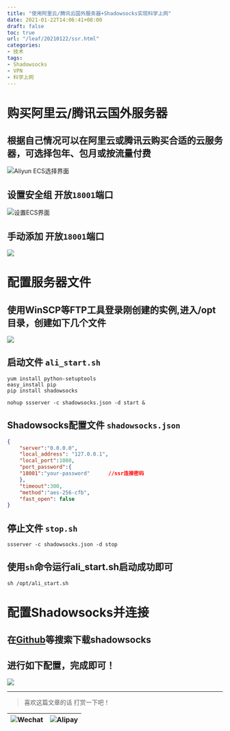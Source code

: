 ```yaml
---
title: "使用阿里云/腾讯云国外服务器+Shadowsocks实现科学上网"
date: 2021-01-22T14:06:41+08:00
draft: false
toc: true
url: "/leaf/20210122/ssr.html"
categories: 
- 技术
tags: 
- Shadowsocks
- VPN
- 科学上网
---
```

# 购买阿里云/腾讯云国外服务器
## 根据自己情况可以在阿里云或腾讯云购买合适的云服务器，可选择包年、包月或按流量付费  
![Aliyun ECS选择界面](/images/leaf/202101/aliyunECS.png)  
## 设置安全组 开放`18001`端口
![设置ECS界面](/images/leaf/202101/ecs-setting.png)
## 手动添加 开放`18001`端口  
![](/images/leaf/202101/port-setting.png)
# 配置服务器文件  
## 使用WinSCP等FTP工具登录刚创建的实例,进入/opt目录，创建如下几个文件  
![](/images/leaf/202101/img-opt.png)
## 启动文件 `ali_start.sh`  
```shell
yum install python-setuptools
easy_install pip
pip install shadowsocks

nohup ssserver -c shadowsocks.json -d start &

```
## Shadowsocks配置文件 `shadowsocks.json`  
```json
{
    "server":"0.0.0.0",
    "local_address": "127.0.0.1",
    "local_port":1080,
    "port_password":{
	"18001":"your-password"      //ssr连接密码
	},
    "timeout":300,
    "method":"aes-256-cfb",
    "fast_open": false
}
```
## 停止文件 `stop.sh`  
```shell
ssserver -c shadowsocks.json -d stop
```
## 使用`sh`命令运行ali_start.sh启动成功即可  
```shell
sh /opt/ali_start.sh 
```
# 配置Shadowsocks并连接
## 在[Github](https://github.com/shadowsocks/shadowsocks-windows/releases)等搜索下载shadowsocks
## 进行如下配置，完成即可！  
![](/images/leaf/202101/ssr-setting.png)




___
> 喜欢这篇文章的话 打赏一下吧！ 

| ![Wechat](/images/pay/eb05acdaec967.png)  | ![Alipay](/images/pay/0831de845.png) |
| --------   | -----:  |

